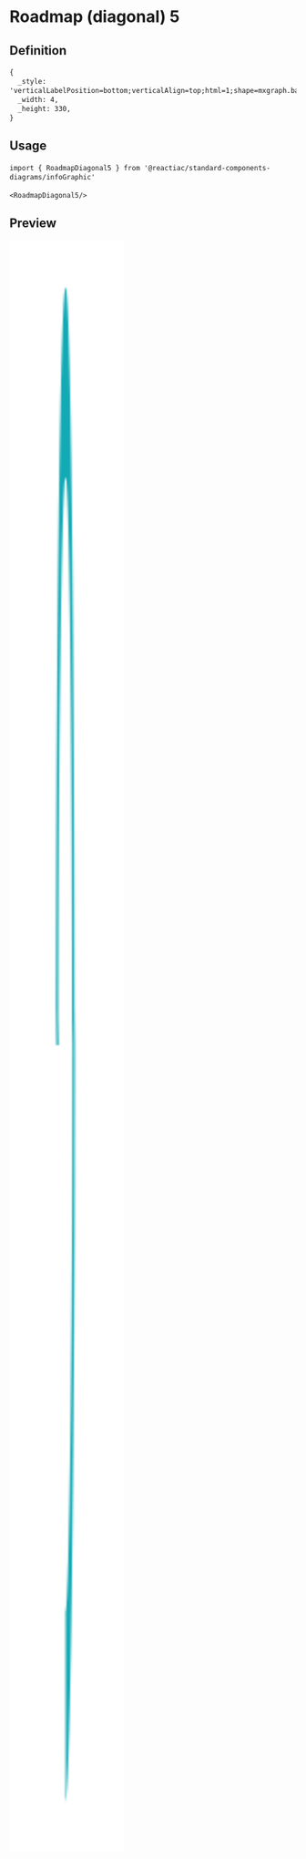 # Roadmap (diagonal) 5

## Definition

```
{
  _style: 'verticalLabelPosition=bottom;verticalAlign=top;html=1;shape=mxgraph.basic.partConcEllipse;startAngle=0.75;endAngle=0.5;arcWidth=0.25;fillColor=#12AAB5;strokeColor=none;shadow=0;',
  _width: 4,
  _height: 330,
}
```

## Usage

```
import { RoadmapDiagonal5 } from '@reactiac/standard-components-diagrams/infoGraphic'

<RoadmapDiagonal5/>
```

## Preview

<img src="./roadmap-diagonal-5.png" width="200"/>
